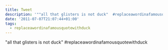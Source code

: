 ```yaml
---
title: Tweet
description: '""all that glisters is not duck"  #replaceawordinafamousquotewithduck"'
date: '2011-07-07T21:07:44+01:00'
tags:
  - replaceawordinafamousquotewithduck
---
```

"all that glisters is not duck"  #replaceawordinafamousquotewithduck
